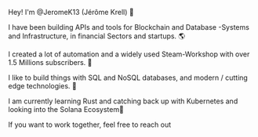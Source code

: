 Hey! I'm @JeromeK13 (Jérôme Krell) 👋

I have been building APIs and tools for Blockchain and Database -Systems and Infrastructure, in financial Sectors and startups. 🌎

I created a lot of automation and a widely used Steam-Workshop with over 1.5 Millions subscribers. 🚀

I like to build things with SQL and NoSQL databases, and modern / cutting edge technologies. 🤖

I am currently learning Rust and catching back up with Kubernetes and looking into the Solana Ecosystem👀

If you want to work together, feel free to reach out
